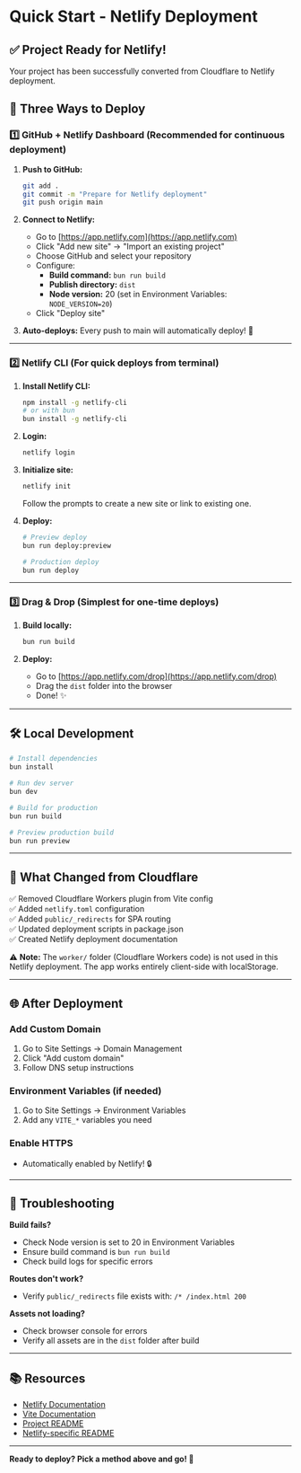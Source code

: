 # Quick Start - Netlify Deployment

## ✅ Project Ready for Netlify!

Your project has been successfully converted from Cloudflare to Netlify deployment.

## 🚀 Three Ways to Deploy

### 1️⃣ **GitHub + Netlify Dashboard** (Recommended for continuous deployment)

1. **Push to GitHub:**

   ```bash
   git add .
   git commit -m "Prepare for Netlify deployment"
   git push origin main
   ```

2. **Connect to Netlify:**

   - Go to [https://app.netlify.com](https://app.netlify.com)
   - Click "Add new site" → "Import an existing project"
   - Choose GitHub and select your repository
   - Configure:
     - **Build command:** `bun run build`
     - **Publish directory:** `dist`
     - **Node version:** 20 (set in Environment Variables: `NODE_VERSION=20`)
   - Click "Deploy site"

3. **Auto-deploys:** Every push to main will automatically deploy! 🎉

---

### 2️⃣ **Netlify CLI** (For quick deploys from terminal)

1. **Install Netlify CLI:**

   ```bash
   npm install -g netlify-cli
   # or with bun
   bun install -g netlify-cli
   ```

2. **Login:**

   ```bash
   netlify login
   ```

3. **Initialize site:**

   ```bash
   netlify init
   ```

   Follow the prompts to create a new site or link to existing one.

4. **Deploy:**

   ```bash
   # Preview deploy
   bun run deploy:preview

   # Production deploy
   bun run deploy
   ```

---

### 3️⃣ **Drag & Drop** (Simplest for one-time deploys)

1. **Build locally:**

   ```bash
   bun run build
   ```

2. **Deploy:**
   - Go to [https://app.netlify.com/drop](https://app.netlify.com/drop)
   - Drag the `dist` folder into the browser
   - Done! ✨

---

## 🛠️ Local Development

```bash
# Install dependencies
bun install

# Run dev server
bun dev

# Build for production
bun run build

# Preview production build
bun run preview
```

---

## 📝 What Changed from Cloudflare

✅ Removed Cloudflare Workers plugin from Vite config  
✅ Added `netlify.toml` configuration  
✅ Added `public/_redirects` for SPA routing  
✅ Updated deployment scripts in package.json  
✅ Created Netlify deployment documentation

⚠️ **Note:** The `worker/` folder (Cloudflare Workers code) is not used in this Netlify deployment. The app works entirely client-side with localStorage.

---

## 🌐 After Deployment

### Add Custom Domain

1. Go to Site Settings → Domain Management
2. Click "Add custom domain"
3. Follow DNS setup instructions

### Environment Variables (if needed)

1. Go to Site Settings → Environment Variables
2. Add any `VITE_*` variables you need

### Enable HTTPS

- Automatically enabled by Netlify! 🔒

---

## 🐛 Troubleshooting

**Build fails?**

- Check Node version is set to 20 in Environment Variables
- Ensure build command is `bun run build`
- Check build logs for specific errors

**Routes don't work?**

- Verify `public/_redirects` file exists with: `/* /index.html 200`

**Assets not loading?**

- Check browser console for errors
- Verify all assets are in the `dist` folder after build

---

## 📚 Resources

- [Netlify Documentation](https://docs.netlify.com)
- [Vite Documentation](https://vitejs.dev)
- [Project README](./README.md)
- [Netlify-specific README](./README.netlify.md)

---

**Ready to deploy? Pick a method above and go! 🚀**
